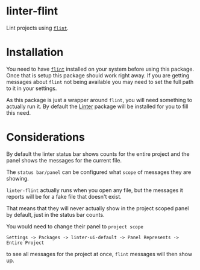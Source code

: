 # linter-flint

Lint projects using [`flint`][flint].

# Installation

You need to have [`flint`][flint] installed on your system before using this
package. Once that is setup this package should work right away. If you are
getting messages about `flint` not being available you may need to set the full
path to it in your settings.

As this package is just a wrapper around `flint`, you will need something to
actually run it. By default the [Linter][] package will be installed for you to
fill this need.

# Considerations

By default the linter status bar shows counts for the entire project and the panel shows the messages for the current file.

The `status bar/panel` can be configured what `scope` of messages they are showing.

`linter-flint` actually runs when you open any file, but the messages it reports will be for a fake file that doesn't exist.

That means that they will never actually show in the project scoped panel by default, just in the status bar counts.

You would need to change their panel to `project scope`

```
Settings -> Packages -> linter-ui-default -> Panel Represents -> Entire Project
```

to see all messages for the project at once, `flint` messages will then show up.

[flint]: https://github.com/pengwynn/flint
[Linter]: https://atom.io/packages/linter
